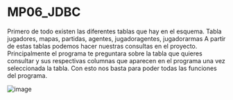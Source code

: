 # MP06_JDBC
Primero de todo existen las diferentes tablas que hay en el esquema.
Tabla jugadores, mapas, partidas, agentes, jugadoragentes, jugadorarmas
A partir de estas tablas podemos hacer nuestras consultas en el proyecto.
Principalmente el programa te preguntara sobre la tabla que quieres consultar y sus respectivas columnas que aparecen en el programa una vez seleccionada la tabla. 
Con esto nos basta para poder todas las funciones del programa.

![image](https://user-images.githubusercontent.com/80743922/217669074-1cc232d0-b01c-4e37-a6ea-5c5e05e6b604.png)
